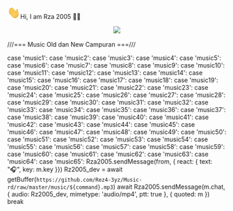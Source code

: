 <img src="https://raw.githubusercontent.com/ABSphreak/ABSphreak/master/gifs/Hi.gif" width="30px">Hi, I am Rza 2005 👨‍💻
<p align="center">
  <img src="https://files.catbox.moe/6dqscp.jpg" />
</p>

///=== Music Old dan New Campuran ===///

case 'music1':
case 'music2':
case 'music3':
case 'music4':
case 'music5':
case 'music6':
case 'music7':
case 'music8':
case 'music9':
case 'music10':
case 'music11':
case 'music12':
case 'music13':
case 'music14':
case 'music15':
case 'music16':
case 'music17':
case 'music18':
case 'music19':
case 'music20':
case 'music21':
case 'music22':
case 'music23':
case 'music24':
case 'music25':
case 'music26':
case 'music27':
case 'music28':
case 'music29':
case 'music30':
case 'music31':
case 'music32':
case 'music33':
case 'music34':
case 'music35':
case 'music36':
case 'music37':
case 'music38':
case 'music39':
case 'music40':
case 'music41':
case 'music42':
case 'music43':
case 'music44':
case 'music45':
case 'music46':
case 'music47':
case 'music48':
case 'music49':
case 'music50':
case 'music51':
case 'music52':
case 'music53':
case 'music54':
case 'music55':
case 'music56':
case 'music57':
case 'music58':
case 'music59':
case 'music60':
case 'music61':
case 'music62':
case 'music63':
case 'music64':
case 'music65':
Rza2005.sendMessage(from, { react: { text: "🎧", key: m.key }})
Rz2005_dev = await getBuffer(`https://github.com/Rez4-3yz/Music-rd/raw/master/music/${command}.mp3`)
await Rza2005.sendMessage(m.chat, { audio: Rz2005_dev, mimetype: 'audio/mp4', ptt: true }, { quoted: m })
break
